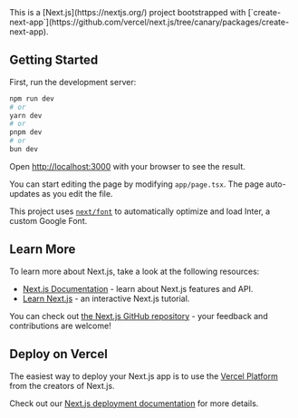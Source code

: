 <section id="A">
<!-- This is a Next.js project which provides a starting point with boilerplate code for rapid development. The 'create-next-app' command is used to set up this project. -->
This is a [Next.js](https://nextjs.org/) project bootstrapped with [`create-next-app`](https://github.com/vercel/next.js/tree/canary/packages/create-next-app).

## Getting Started

First, run the development server:

```bash
npm run dev
# or
yarn dev
# or
pnpm dev
# or
bun dev
```

Open [http://localhost:3000](http://localhost:3000) with your browser to see the result.

You can start editing the page by modifying `app/page.tsx`. The page auto-updates as you edit the file.

This project uses [`next/font`](https://nextjs.org/docs/basic-features/font-optimization) to automatically optimize and load Inter, a custom Google Font.

## Learn More

To learn more about Next.js, take a look at the following resources:

- [Next.js Documentation](https://nextjs.org/docs) - learn about Next.js features and API.
- [Learn Next.js](https://nextjs.org/learn) - an interactive Next.js tutorial.
<!-- The Next.js GitHub repository can be useful for those looking to contribute to the project or provide feedback. -->

You can check out [the Next.js GitHub repository](https://github.com/vercel/next.js/) - your feedback and contributions are welcome!

## Deploy on Vercel

<!-- Use the Vercel Platform for a simplified deployment process, ideal for Next.js applications. -->
The easiest way to deploy your Next.js app is to use the [Vercel Platform](https://vercel.com/new?utm_medium=default-template&filter=next.js&utm_source=create-next-app&utm_campaign=create-next-app-readme) from the creators of Next.js.
<!-- For more in-depth instructions and best practices on deploying your Next.js app, refer to the official documentation. -->
Check out our [Next.js deployment documentation](https://nextjs.org/docs/deployment) for more details.
